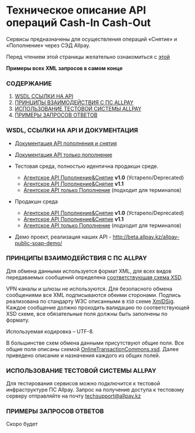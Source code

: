 # Техническое описание API операций Cash-In Cash-Out

Сервисы предназначены для осуществления операций «Снятие» и «Пополнение» через СЭД Allpay.

Перед чтением этой страницы желательно ознакомиться с [этой](https://github.com/allpaykz/documentation/wiki/%D0%9A%D0%B0%D0%BA%D0%B8%D0%B5-%D0%B2%D0%B8%D0%B4%D1%8B-%D0%B8%D0%BD%D1%82%D0%B5%D0%B3%D1%80%D0%B0%D1%86%D0%B8%D0%B9-%D1%83-%D0%BD%D0%B0%D1%81-%D0%B5%D1%81%D1%82%D1%8C)

**Примеры всех XML запросов в самом конце**

### СОДЕРЖАНИЕ

1. [WSDL ССЫЛКИ НА API]( WSDL,-ССЫЛКИ-НА-API-И-ДОКУМЕНТАЦИЯ)
1. [ПРИНЦИПЫ ВЗАИМОДЕЙСТВИЯ С ПС ALLPAY](#ПРИНЦИПЫ-ВЗАИМОДЕЙСТВИЯ-С-ПС-ALLPAY)
1. [ИСПОЛЬЗОВАНИЕ ТЕСТОВОЙ СИСТЕМЫ ALLPAY](ИСПОЛЬЗОВАНИЕ-ТЕСТОВОЙ-СИСТЕМЫ-ALLPAY)
1. [ПРИМЕРЫ ЗАПРОСОВ ОТВЕТОВ](ПРИМЕРЫ-ЗАПРОСОВ-ОТВЕТОВ)


### WSDL, ССЫЛКИ НА API И ДОКУМЕНТАЦИЯ
* [Документация API пополнения и снятия](https://github.com/allpaykz/documentation/wiki/API-%D0%9F%D0%BE%D0%BF%D0%BE%D0%BB%D0%BD%D0%B5%D0%BD%D0%B8%D1%8F-%D0%B8-%D0%A1%D0%BD%D1%8F%D1%82%D0%B8%D1%8F)
* [Документация API только пополнение](https://github.com/allpaykz/documentation/wiki/API-%D0%9F%D0%BE%D0%BF%D0%BE%D0%BB%D0%BD%D0%B5%D0%BD%D0%B8%D1%8F)

* Тестовая среда, полностью идентична продакшн среде.
  * [Агентское API Пополнение&Снятие](https://beta.allpay.kz/allpay-public-soap/transaction-management/v1.0?wsdl) **v1.0** (Устарело/Deprecated)
  * [Агентское API Пополнение&Снятие](https://beta.allpay.kz/allpay-public-soap/transaction-management/v1.1?wsdl) **v1.1**
  * [Агентское API только Пополнение](https://beta.allpay.kz/allpay-public-soap/cash-in-transaction-management/v1.1?wsdl) (подходит для терминалов)

* Продакшн среда
  * [Агентское API Пополнение&Снятие](https://mfs.allpay.kz/allpay-public-soap/transaction-management/v1.0?wsdl) **v1.0** (Устарело/Deprecated)
  * [Агентское API Пополнение&Снятие](https://mfs.allpay.kz/allpay-public-soap/transaction-management/v1.1?wsdl) **v1.1**
  * [Агентское API только Пополнение](https://mfs.allpay.kz/allpay-public-soap/cash-in-transaction-management/v1.1?wsdl) (подходит для терминалов)

* Демо проект, реализация наших API - http://beta.allpay.kz/allpay-public-soap-demo/

### ПРИНЦИПЫ ВЗАИМОДЕЙСТВИЯ С ПС ALLPAY

Для обмена данными используется формат XML, для всех видов передаваемых сообщений определена [соответствующая схема XSD](http://allpay.kz/xsd/1.0.0/).

VPN каналы и шлюзы не используются. Для безопасного обмена сообщениями все XML подписываются обеими сторонами. Подпись реализована по стандарту W3C описанными в `XSD` схеме [XmlDSig](https://www.w3.org/TR/xmldsig-core/).
Каждое сообщение должно проходить валидацию по соответствующей XSD схеме, все обязательные поля должны быть заполнены по формату.

Используемая кодировка – UTF-8.

В большинстве схем обмена данными присутствуют общие поля. Все общие поля описаны схемой [OnlineTransactionCommons.xsd](http://allpay.kz/xsd/1.0.0/OnlineTransactionCommons.xsd).
Далее приведено описание и назначения каждого из общих полей.


### ИСПОЛЬЗОВАНИЕ ТЕСТОВОЙ СИСТЕМЫ ALLPAY

Для тестирования сервисов можно подключится к тестовой инфраструктуре ПС Allpay. Запрос на получение доступа к тестовому серверу отправляйте на почту techsupport@allpay.kz

### ПРИМЕРЫ ЗАПРОСОВ ОТВЕТОВ
Скоро будет